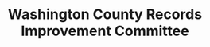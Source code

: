 ---
layout: repo
title: "Washington County Records Improvement Committee"
id: 15081
permalink: repos/15081/
---